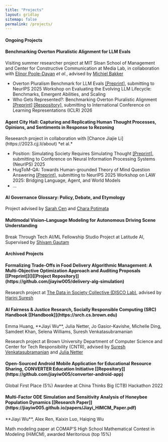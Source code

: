 ```yaml
---
title: "Projects"
layout: gridlay
sitemap: false
permalink: /projects/
---
```


<style>
img{
  border-radius: 10px;
}
.col-md-3 {
  margin-top:10px;
  margin-bottom:10px;
  padding:0px;
  display:block;
  overflow:hidden;
  text-align:center;
  display: table-cell;
  background: white;
  border-radius: 20px;
  height: auto;
}
iframe {
  margin:0;
  padding:0;
  width: 175px;
  display: inline;
  vertical-align: middle;
}
</style>

#### Ongoing Projects

<div class="jumbotron">
<div class="col-md-12 col-sm-12">
<h4>Benchmarking Overton Pluralistic Alignment for LLM Evals</h4>

Visiting summer researcher project at MIT Sloan School of Management and Center for Constructive Communication at Media Lab, in collaboration with [Elinor Poole-Dayan](https://elinorp-d.github.io/) *et al.*, advised by [Michiel Bakker](https://miba.dev/)

- Overton Pluralism Benchmark for LLM Evals [[Preprint]](), submitting to NeurIPS 2025 Workshop on Evaluating the Evolving LLM Lifecycle: Benchmarks, Emergent Abilities, and Scaling
- Who Gets Represented?: Benchmarking Overton Pluralistic Alignment [[Preprint]]() [[Respository]](), submitting to International Conference on Learning Representations (ICLR) 2026
</div>
</div>

<div class="jumbotron">
<div class="col-md-12 col-sm-12">
<h4>Agent City Hall: Capturing and Replicating Human Thought Processes, Opinions, and Sentiments in Response to Rezoning</h4>
Reseearch project in collaboration with [Chance Jiajie Li](https://2023.cjj.li/about) *et al.*

- Position: Simulating Society Requires Simulating Thought [[Preprint]](https://www.arxiv.org/abs/2506.06958), submitting to Conference on Neural Information Processing Systems (NeurIPS) 2025
- HugToM-QA: Towards Human-grounded Theory of Mind Question Answering [[Preprint]](), submitting to NeurIPS 2025 Workshop on LAW 2025: Bridging Language, Agent, and World Models
- ...
</div>
</div>

<div class="jumbotron">
<div class="col-md-12 col-sm-12">
<h4>AI Governance Glossary: Policy, Debate, and Etymology</h4>

Project advised by [Sarah Cen](https://shcen.github.io/) and [Chara Potimata](https://www.charapodimata.com/)
</div>
</div>

<div class="jumbotron">
<div class="col-md-12 col-sm-12">
<h4>Multimodal Vision–Language Modeling for Autonomous Driving Scene Understanding</h4>

Break Through Tech AI/ML Fellowship Studio Project at Latitude AI, Supervised by [Shivam Gautam](https://scholar.google.com/citations?user=ZJgIXd0AAAAJ)
</div>
</div>


#### Archived Projects

<div class="jumbotron">
<div class="col-md-12 col-sm-12">
<h4>Formalizing Trade-Offs in Food Delivery Algorithmic Management: A Multi-Objective Optimization Approach and Auditing Proposals [[Preprint]]()[[Project Repository]](https://github.com/jiayiw005/delivery-alg-simulation)</h4>

Research project at [The Data in Society Collective (DISCO Lab)](https://discolab.cs.brown.edu/), advised by [Harini Suresh](https://harinisuresh.com/)
</div>
</div>

<div class="jumbotron">
<div class="col-md-12 col-sm-12">
<h4>AI Fairness & Justice Research, Socially Responsible Computing (SRC) Handbook [[Handbook]](https://srch.cs.brown.edu)</h4>
Emma Huang, **Jiayi Wu**, Julia Netter, Jo Gasior-Kavishe, Michelle Ding, Samdeet Khan, Selena Williams, Suresh Venkatasubramanian

Research project at Brown University Department of Computer Science and Center for Tech Responsibility (CNTR), advised by [Suresh Venkatasubramanian](https://dsi.brown.edu/people/suresh-venkatasubramanian) and [Julia Netter](http://www.julianetter.de/)
</div>
</div>

<div class="jumbotron">
<div class="col-md-12 col-sm-12">
<h4>Open-Sourced Android Mobile Application for Educational Resource Sharing, CONVERTER Education Initiative [[Repository]](https://github.com/jiayiw005/converter-android-app)</h4>

Global First Place (5%) Awardee at China Thinks Big (CTB) Hackathon 2022
</div>
</div>

<div class="jumbotron">
<div class="col-md-12 col-sm-12">
<h4>Multi-Factor ODE Simulation and Sensitivity Analysis of Honeybee Population Dynamics [[Research Paper]](https://jiayiw005.github.io/papers/Jiayi_HIMCM_Paper.pdf)</h4>
**Jiayi Wu**, Alex Ren, Kaixin Luo, Haiqing Wu

Math modeling paper at COMAP'S High School Mathematical Contest in Modeling (HiMCM), awarded Meritorious (top 15%)
</div>
</div>